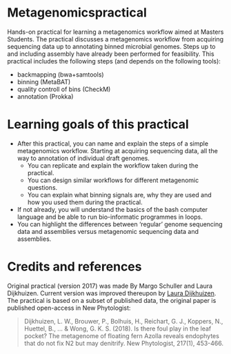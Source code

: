 # Metagenomicspractical
Hands-on practical for learning a metagenomics workflow aimed at Masters Students. The practical discusses a metagenomics workflow from acquiring sequencing data up to annotating binned microbial genomes. Steps up to and including assembly have already been performed for feasibility. This practical includes the following steps (and depends on the following tools):
* backmapping (bwa+samtools)
* binning (MetaBAT)
* quality controll of bins (CheckM)
* annotation (Prokka)

# Learning goals of this practical
* After this practical, you can name and explain the steps of a simple metagenomics workflow. Starting at acquiring sequencing data, all the way to annotation of individual draft genomes.
  * You can replicate and explain the workflow taken during the practical.
  * You can design similar workflows for different metagenomic questions.
  * You can explain what binning signals are, why they are used and how you used them during the practical.
* If not already, you will understand the basics of the bash computer language and be able to run bio-informatic programmes in loops.
* You can highlight the differences between ‘regular’ genome sequencing data and assemblies versus metagenomic sequencing data and assemblies.

# Credits and references
Original practical (version 2017) was made By Margo Schuller and Laura Dijkhuizen. Current version was improved thereupon by [Laura Dijkhuizen](https://www.uu.nl/medewerkers/LWDijkhuizen). The practical is based on a subset of published data, the original paper is published open-access in New Phytologist: 
>Dijkhuizen, L. W., Brouwer, P., Bolhuis, H., Reichart, G. J., Koppers, N., Huettel, B., ... & Wong, G. K. S. (2018). Is there foul play in the leaf pocket? The metagenome of floating fern Azolla reveals endophytes that do not fix N2 but may denitrify. New Phytologist, 217(1), 453-466.

